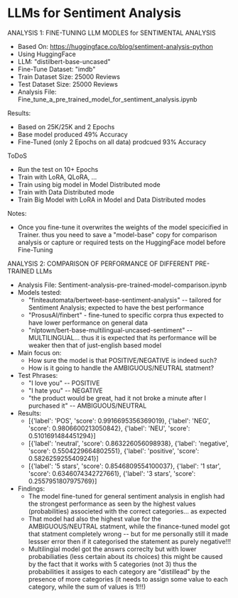 # LLMs for Sentiment Analysis

ANALYSIS 1: FINE-TUNING LLM MODLES for SENTIMENTAL ANALYSIS
- Based On: https://huggingface.co/blog/sentiment-analysis-python
- Using HuggingFace
- LLM: "distilbert-base-uncased"
- Fine-Tune Dataset: "imdb"
- Train Dataset Size: 25000 Reviews
- Test Dataset Size: 25000 Reviews
- Analysis File: 
Fine_tune_a_pre_trained_model_for_sentiment_analysis.ipynb

Results:
- Based on 25K/25K and 2 Epochs
- Base model produced 49% Accuracy
- Fine-Tuned (only 2 Epochs on all data) prodcued 93% Accuracy

ToDoS
- Run the test on 10+ Epochs
- Train with LoRA, QLoRA, ...
- Train using big model in Model Distributed mode
- Train with Data Distributed mode
- Train Big Model with LoRA in Model and Data Distributed modes

Notes:
- Once you fine-tune it overwrites the weights of the model specicified in Trainer. thus you need to save a "model-base" copy for comparison analysis or capture or required tests on the HuggingFace model before Fine-Tuning


ANALYSIS 2: COMPARISON OF PERFORMANCE OF DIFFERENT PRE-TRAINED LLMs
- Analysis File: Sentiment-analysis-pre-trained-model-comparison.ipynb
- Models tested:
  - "finiteautomata/bertweet-base-sentiment-analysis" -- tailored for Sentiment Analysis; expected to have the best performance
  - "ProsusAI/finbert" - fine-tuned to specific corpra thus expected to have lower performance on general data
  - "nlptown/bert-base-multilingual-uncased-sentiment" -- MULTILINGUAL... thus it is expected that its performance will be weaker then that of just-english based model
- Main focus on:
  - How sure the model is that POSITIVE/NEGATIVE is indeed such?
  - How is it going to handle the AMBIGUOUS/NEUTRAL statment?
- Test Phrases:
  - "I love you" -- POSITIVE
  - "I hate you" -- NEGATIVE
  - "the product would be great, had it not broke a minute after I purchased it" -- AMBIGUOUS/NEUTRAL
- Results:
  - [{'label': 'POS', 'score': 0.9916695356369019}, {'label': 'NEG', 'score': 0.9806600213050842}, {'label': 'NEU', 'score': 0.5101691484451294}]
  - [{'label': 'neutral', 'score': 0.863226056098938}, {'label': 'negative', 'score': 0.5504229664802551}, {'label': 'positive', 'score': 0.5826259255409241}]
  - [{'label': '5 stars', 'score': 0.8546809554100037}, {'label': '1 star', 'score': 0.6346074342727661}, {'label': '3 stars', 'score': 0.2557951807975769}]
- Findings:
  - The model fine-tuned for general sentiment analysis in english had the strongest performance as seen by the highest values (probabilities) associeted with the correct categories... as expected
  - That model had also the highest value for the AMBIGUOUS/NEUTRAL statment, while the finance-tuned model got that statment completely wrong -- but for me personally still it made lessser error then if it categorised the statement as purely negative!!!
  - Multilingial model got the answrs correclty but with lower probabiliaties (less certain about its choices) this might be caused by the fact that it works with 5 categories (not 3) thus the probabilities it assiges to each category are "distillead" by the presence of more categories (it needs to assign some value to each category, while the sum of values is 1!!!)
